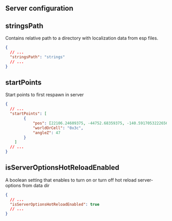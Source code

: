 ## Server configuration

## stringsPath

Contains relative path to a directory with localization data from esp files.

```json
{
  // ...
  "stringsPath": "strings"
  // ...
}
```

## startPoints

Start points to first respawn in server

```json
{
  // ...
  "startPoints": [
		{
			"pos": [22106.24609375, -44752.68359375, -140.59170532226562],
			"worldOrCell": "0x3c",
			"angleZ": 47
		}
	]
  // ...
}
```

## isServerOptionsHotReloadEnabled

A boolean setting that enables to turn on or turn off hot reload server-options from data dir

```json
{
  // ...
  "isServerOptionsHotReloadEnabled": true
  // ...
}
```
